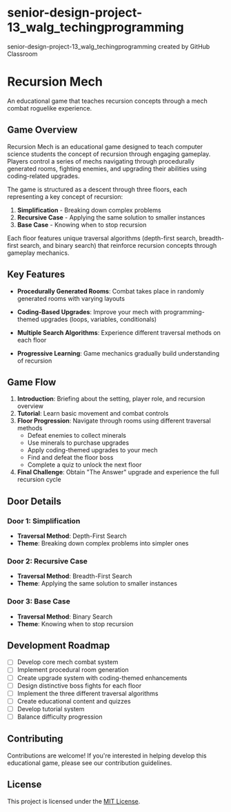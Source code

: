 # senior-design-project-13_walg_techingprogramming
senior-design-project-13_walg_techingprogramming created by GitHub Classroom

# Recursion Mech

An educational game that teaches recursion concepts through a mech combat roguelike experience.

## Game Overview

Recursion Mech is an educational game designed to teach computer science students the concept of recursion through engaging gameplay. Players control a series of mechs navigating through procedurally generated rooms, fighting enemies, and upgrading their abilities using coding-related upgrades.

The game is structured as a descent through three floors, each representing a key concept of recursion:
1. **Simplification** - Breaking down complex problems
2. **Recursive Case** - Applying the same solution to smaller instances
3. **Base Case** - Knowing when to stop recursion

Each floor features unique traversal algorithms (depth-first search, breadth-first search, and binary search) that reinforce recursion concepts through gameplay mechanics.

## Key Features

- **Procedurally Generated Rooms**: Combat takes place in randomly generated rooms with varying layouts
- **Coding-Based Upgrades**: Improve your mech with programming-themed upgrades (loops, variables, conditionals)

- **Multiple Search Algorithms**: Experience different traversal methods on each floor
- **Progressive Learning**: Game mechanics gradually build understanding of recursion

## Game Flow

1. **Introduction**: Briefing about the setting, player role, and recursion overview
2. **Tutorial**: Learn basic movement and combat controls
3. **Floor Progression**: Navigate through rooms using different traversal methods
   - Defeat enemies to collect minerals
   - Use minerals to purchase upgrades
   - Apply coding-themed upgrades to your mech
   - Find and defeat the floor boss
   - Complete a quiz to unlock the next floor
4. **Final Challenge**: Obtain "The Answer" upgrade and experience the full recursion cycle

## Door Details

### Door 1: Simplification
- **Traversal Method**: Depth-First Search
- **Theme**: Breaking down complex problems into simpler ones

### Door 2: Recursive Case
- **Traversal Method**: Breadth-First Search
- **Theme**: Applying the same solution to smaller instances

### Door 3: Base Case
- **Traversal Method**: Binary Search
- **Theme**: Knowing when to stop recursion

## Development Roadmap

- [ ] Develop core mech combat system
- [ ] Implement procedural room generation
- [ ] Create upgrade system with coding-themed enhancements
- [ ] Design distinctive boss fights for each floor
- [ ] Implement the three different traversal algorithms
- [ ] Create educational content and quizzes
- [ ] Develop tutorial system
- [ ] Balance difficulty progression

## Contributing

Contributions are welcome! If you're interested in helping develop this educational game, please see our contribution guidelines.

## License

This project is licensed under the [MIT License](LICENSE).
